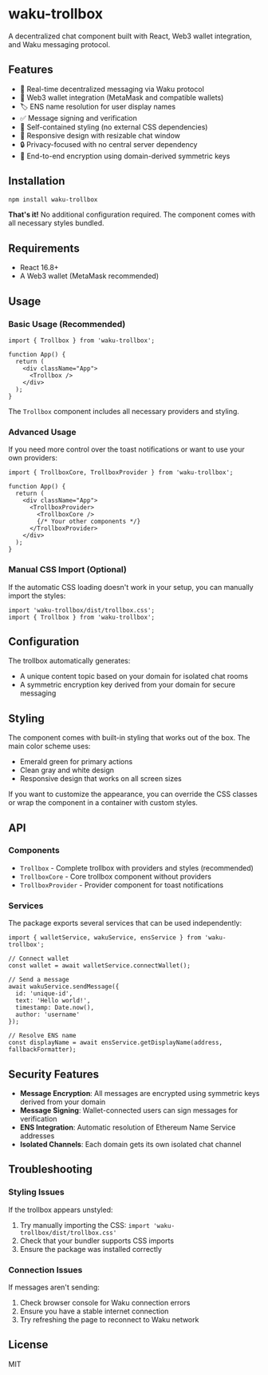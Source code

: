 
# waku-trollbox

A decentralized chat component built with React, Web3 wallet integration, and Waku messaging protocol.

## Features

- 🧌 Real-time decentralized messaging via Waku protocol
- 🔗 Web3 wallet integration (MetaMask and compatible wallets)
- 🏷️ ENS name resolution for user display names
- ✅ Message signing and verification
- 🎨 Self-contained styling (no external CSS dependencies)
- 📱 Responsive design with resizable chat window
- 🔒 Privacy-focused with no central server dependency
- 🔐 End-to-end encryption using domain-derived symmetric keys

## Installation

```bash
npm install waku-trollbox
```

**That's it!** No additional configuration required. The component comes with all necessary styles bundled.

## Requirements

- React 16.8+
- A Web3 wallet (MetaMask recommended)

## Usage

### Basic Usage (Recommended)

```tsx
import { Trollbox } from 'waku-trollbox';

function App() {
  return (
    <div className="App">
      <Trollbox />
    </div>
  );
}
```

The `Trollbox` component includes all necessary providers and styling.

### Advanced Usage

If you need more control over the toast notifications or want to use your own providers:

```tsx
import { TrollboxCore, TrollboxProvider } from 'waku-trollbox';

function App() {
  return (
    <div className="App">
      <TrollboxProvider>
        <TrollboxCore />
        {/* Your other components */}
      </TrollboxProvider>
    </div>
  );
}
```

### Manual CSS Import (Optional)

If the automatic CSS loading doesn't work in your setup, you can manually import the styles:

```tsx
import 'waku-trollbox/dist/trollbox.css';
import { Trollbox } from 'waku-trollbox';
```

## Configuration

The trollbox automatically generates:
- A unique content topic based on your domain for isolated chat rooms
- A symmetric encryption key derived from your domain for secure messaging

## Styling

The component comes with built-in styling that works out of the box. The main color scheme uses:
- Emerald green for primary actions
- Clean gray and white design
- Responsive design that works on all screen sizes

If you want to customize the appearance, you can override the CSS classes or wrap the component in a container with custom styles.

## API

### Components

- `Trollbox` - Complete trollbox with providers and styles (recommended)
- `TrollboxCore` - Core trollbox component without providers
- `TrollboxProvider` - Provider component for toast notifications

### Services

The package exports several services that can be used independently:

```tsx
import { walletService, wakuService, ensService } from 'waku-trollbox';

// Connect wallet
const wallet = await walletService.connectWallet();

// Send a message
await wakuService.sendMessage({
  id: 'unique-id',
  text: 'Hello world!',
  timestamp: Date.now(),
  author: 'username'
});

// Resolve ENS name
const displayName = await ensService.getDisplayName(address, fallbackFormatter);
```

## Security Features

- **Message Encryption**: All messages are encrypted using symmetric keys derived from your domain
- **Message Signing**: Wallet-connected users can sign messages for verification
- **ENS Integration**: Automatic resolution of Ethereum Name Service addresses
- **Isolated Channels**: Each domain gets its own isolated chat channel

## Troubleshooting

### Styling Issues

If the trollbox appears unstyled:
1. Try manually importing the CSS: `import 'waku-trollbox/dist/trollbox.css'`
2. Check that your bundler supports CSS imports
3. Ensure the package was installed correctly

### Connection Issues

If messages aren't sending:
1. Check browser console for Waku connection errors
2. Ensure you have a stable internet connection
3. Try refreshing the page to reconnect to Waku network

## License

MIT
